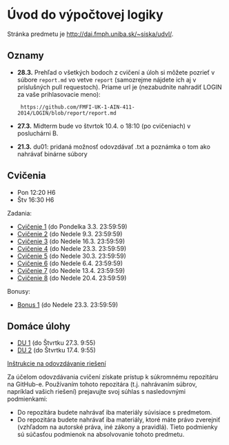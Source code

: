 Úvod do výpočtovej logiky
=========================

Stránka predmetu je http://dai.fmph.uniba.sk/~siska/udvl/.

Oznamy
------

* **28.3.** Prehľad o všetkých bodoch z cvičení a úloh si môžete pozrieť v súbore
    `report.md` vo vetve `report` (samozrejme nájdete ich aj v príslušných pull
    requestoch). Priame url je (nezabudnite nahradiť LOGIN za vaše
    prihlasovacie meno):

       https://github.com/FMFI-UK-1-AIN-411-2014/LOGIN/blob/report/report.md
* **27.3.** Midterm bude vo štvrtok 10.4. o 18:10 (po cvičeniach) v posluchárni B.
* **21.3.** du01: pridaná možnosť odovzdávať .txt a poznámka o tom ako nahrávať binárne súbory

Cvičenia
--------
* Pon 12:20 H6
* Štv 16:30 H6

Zadania:

* [Cvičenie 1](cv01) (do Pondelka 3.3. 23:59:59)
* [Cvičenie 2](cv02) (do Nedele 9.3. 23:59:59)
* [Cvičenie 3](cv03) (do Nedele 16.3.  23:59:59)
* [Cvičenie 4](cv04) (do Nedele 23.3.  23:59:59)
* [Cvičenie 5](cv05) (do Nedele 30.3.  23:59:59)
* [Cvičenie 6](cv06) (do Nedele 6.4.  23:59:59)
* [Cvičenie 7](cv07) (do Nedele 13.4.  23:59:59)
* [Cvičenie 8](cv08) (do Nedele 20.4.  23:59:59)

Bonusy:

* [Bonus 1](bonus01) (do Nedele 23.3.  23:59:59)

Domáce úlohy
------------

* [DU 1](du01) (do Štvrtku 27.3. 9:55)
* [DU 2](du02) (do Štvrtku 17.4. 9:55)

[Inštrukcie na odovzdávanie riešení](odovzdavanie.md)

Za účelom odovzdávania cvičení získate prístup k súkromnému repozitáru na GitHub-e.
Používaním tohoto repozitára (t.j. nahrávaním súbrov, napríklad vašich riešení) prejavujte
svoj súhlas s nasledovnými podmienkami:
- Do repozitára budete nahrávať iba materiály súvisiace s predmetom.
- Do repozitára budete nahrávať iba materiály, ktoré máte právo zverejniť
  (vzhľadom na autorské práva, iné zákony a pravidlá).
Tieto podmienky sú súčasťou podmienok na absolvovanie tohoto predmetu.
